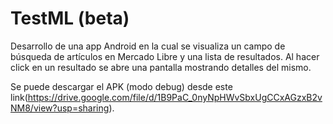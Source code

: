 # TestML (beta)

Desarrollo de una app Android en la cual se visualiza un campo de búsqueda de artículos en Mercado Libre y una lista de resultados. Al hacer click en un resultado se abre una pantalla mostrando detalles del mismo.

Se puede descargar el APK (modo debug) desde este link(https://drive.google.com/file/d/1B9PaC_0nyNpHWvSbxUgCCxAGzxB2vNM8/view?usp=sharing).